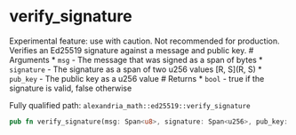 # verify_signature

Experimental feature: use with caution. Not recommended for production. Verifies an Ed25519 signature against a message and public key. # Arguments * `msg` - The message that was signed as a span of bytes * `signature` - The signature as a span of two u256 values [R, S](R, S) * `pub_key` - The public key as a u256 value # Returns * `bool` - true if the signature is valid, false otherwise

Fully qualified path: `alexandria_math::ed25519::verify_signature`

```rust
pub fn verify_signature(msg: Span<u8>, signature: Span<u256>, pub_key: u256) -> bool
```

